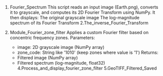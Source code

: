 1. Fourier_Spectrum
   This script reads an input image (Earth.png), converts it to grayscale, and computes its 2D Fourier Transform using NumPy. It then displays:
    The original grayscale image 
    The log-magnitude spectrum of its Fourier Transform
2.The_inverse_Fourier_Transform

3. Module_Fourier_zone_filter
    Applies a custom Fourier filter based on concentric frequency zones.
    Parameters:
    - image: 2D grayscale image (NumPy array)
    - zone_code: String like '1010' (keep zones where value is '1')
    Returns:
    - Filtered image (NumPy array)
    - Filtered spectrum (log-magnitude, float32)
4.Process_and_display_fourier_zone_filter
5.GeoTIFF_Filtered_Saved
